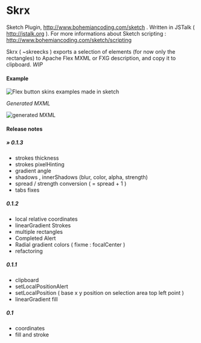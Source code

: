 Skrx
====
Sketch Plugin, http://www.bohemiancoding.com/sketch .
Written in JSTalk ( http://jstalk.org ). For more informations about Sketch scripting : http://www.bohemiancoding.com/sketch/scripting

Skrx ( ~skreecks ) exports a selection of elements (for now only the rectangles) to Apache Flex MXML or FXG description, and copy it to clipboard. _WIP_

#### Example

![Flex button skins examples made in sketch](https://www.evernote.com/shard/s1/sh/34378239-8a53-4f28-bff6-93c84bab5555/268d101ce5aab30110c881ad6eb46906/deep/0/skrx_buttons_examples1.sketch-et-Skrx-et-Sketch-Scripting-API---MSStyleBorder.png)

_Generated MXML_

![generated MXML](https://www.evernote.com/shard/s1/sh/d589dd78-c471-44a9-acbc-c6a45e32b578/c0dba2c75ecaccfc30bbfaf8b7f2b758/deep/0/SkrxSkinTest.mxml----Skrx----Sparx------DevLab-_Projects-RXLibz-Sparx----IntelliJ-IDEA-(Cardea)-IU-133.1081.png)

#### Release notes

##### » 0.1.3
- strokes thickness
- strokes pixelHinting
- gradient angle
- shadows , innerShadows (blur, color, alpha, strength)
- spread / strength conversion ( = spread + 1 )
- tabs fixes

##### 0.1.2
- local relative coordinates
- linearGradient Strokes 
- multiple rectangles
- Completed Alert
- Radial gradient colors ( fixme : focalCenter )
- refactoring

##### 0.1.1
- clipboard
- setLocalPositionAlert
- setLocalPosition ( base x y position on selection area top left point )
- linearGradient fill

##### 0.1
-  coordinates
-  fill and stroke
